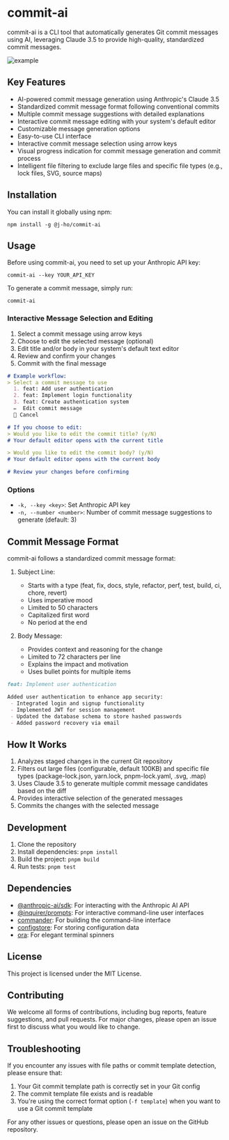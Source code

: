 # commit-ai

commit-ai is a CLI tool that automatically generates Git commit messages using AI, leveraging Claude 3.5 to provide high-quality, standardized commit messages.

![example](./assets/example.gif)

## Key Features

- AI-powered commit message generation using Anthropic's Claude 3.5
- Standardized commit message format following conventional commits
- Multiple commit message suggestions with detailed explanations
- Interactive commit message editing with your system's default editor
- Customizable message generation options
- Easy-to-use CLI interface
- Interactive commit message selection using arrow keys
- Visual progress indication for commit message generation and commit process
- Intelligent file filtering to exclude large files and specific file types (e.g., lock files, SVG, source maps)

## Installation

You can install it globally using npm:

```
npm install -g @j-ho/commit-ai
```

## Usage

Before using commit-ai, you need to set up your Anthropic API key:

```
commit-ai --key YOUR_API_KEY
```

To generate a commit message, simply run:

```
commit-ai
```

### Interactive Message Selection and Editing

1. Select a commit message using arrow keys 
2. Choose to edit the selected message (optional)
3. Edit title and/or body in your system's default text editor 
4. Review and confirm your changes 
5. Commit with the final message

```markdown
# Example workflow:
> Select a commit message to use
  1. feat: Add user authentication
  2. feat: Implement login functionality
  3. feat: Create authentication system
  ✏️  Edit commit message
  🌟 Cancel

# If you choose to edit:
> Would you like to edit the commit title? (y/N)
# Your default editor opens with the current title

> Would you like to edit the commit body? (y/N)
# Your default editor opens with the current body

# Review your changes before confirming
```

### Options

- `-k, --key <key>`: Set Anthropic API key
- `-n, --number <number>`: Number of commit message suggestions to generate (default: 3)


## Commit Message Format

commit-ai follows a standardized commit message format:

1. Subject Line:
   - Starts with a type (feat, fix, docs, style, refactor, perf, test, build, ci, chore, revert)
   - Uses imperative mood
   - Limited to 50 characters
   - Capitalized first word
   - No period at the end

2. Body Message:
   - Provides context and reasoning for the change
   - Limited to 72 characters per line
   - Explains the impact and motivation
   - Uses bullet points for multiple items

```markdown
feat: Implement user authentication

Added user authentication to enhance app security:
 - Integrated login and signup functionality
 - Implemented JWT for session management
 - Updated the database schema to store hashed passwords
 - Added password recovery via email
```

## How It Works

1. Analyzes staged changes in the current Git repository 
2. Filters out large files (configurable, default 100KB) and specific file types (package-lock.json, yarn.lock, pnpm-lock.yaml, .svg, .map)
3. Uses Claude 3.5 to generate multiple commit message candidates based on the diff 
4. Provides interactive selection of the generated messages 
5. Commits the changes with the selected message

## Development

1. Clone the repository
2. Install dependencies: `pnpm install`
3. Build the project: `pnpm build`
4. Run tests: `pnpm test`

## Dependencies

- [@anthropic-ai/sdk](https://www.npmjs.com/package/@anthropic-ai/sdk): For interacting with the Anthropic AI API
- [@inquirer/prompts](https://www.npmjs.com/package/@inquirer/prompts): For interactive command-line user interfaces
- [commander](https://www.npmjs.com/package/commander): For building the command-line interface
- [configstore](https://www.npmjs.com/package/configstore): For storing configuration data
- [ora](https://www.npmjs.com/package/ora): For elegant terminal spinners

## License

This project is licensed under the MIT License.

## Contributing

We welcome all forms of contributions, including bug reports, feature suggestions, and pull requests. For major changes, please open an issue first to discuss what you would like to change.

## Troubleshooting

If you encounter any issues with file paths or commit template detection, please ensure that:
1. Your Git commit template path is correctly set in your Git config
2. The commit template file exists and is readable
3. You're using the correct format option (`-f template`) when you want to use a Git commit template

For any other issues or questions, please open an issue on the GitHub repository.
